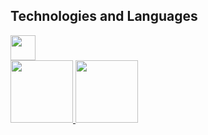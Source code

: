 ## Technologies and Languages
<img loading="lazy" src="https://cdn.jsdelivr.net/gh/devicons/devicon@latest/icons/python/python-original-wordmark.svg" width="40" height="40"/>

<div>
<a href="https://github.com/liralves">
<img loading="lazy" height="100em" src="https://github-readme-stats.vercel.app/api/top-langs/?username=liralves&layout=compact&langs_count=7&theme=dracula"/>
<img loading="lazy" height="100em" src="https://github-readme-stats.vercel.app/api?username=liralves&show_icons=true&theme=dracula&include_all_commits=true&count_private=true"/>
</div>

